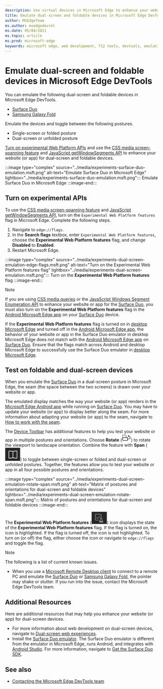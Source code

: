 ```yaml
---
description: Use virtual devices in Microsoft Edge to enhance your website for dual-screen and foldable devices.
title: Emulate dual-screen and foldable devices in Microsoft Edge DevTools
author: MSEdgeTeam
ms.author: msedgedevrel
ms.date: 05/04/2021
ms.topic: article
ms.prod: microsoft-edge
keywords: microsoft edge, web development, f12 tools, devtools, emulation, device, simulation, mobile, dual-screen, foldable, Surface Duo, Samsung Galaxy Fold
---
```

# Emulate dual-screen and foldable devices in Microsoft Edge DevTools

You can emulate the following dual-screen and foldable devices in Microsoft Edge DevTools.

*   [Surface Duo][SurfaceDevicesDuo]
*   [Samsung Galaxy Fold][SamsungMobileGalaxyFold]

Emulate the devices and toggle between the following postures.

*   Single-screen or folded posture
*   Dual-screen or unfolded posture

[Turn on experimental Web Platform APIs](#turn-on-experimental-apis) and use the [CSS media screen-spanning feature][DualScreenDocsCssMedia] and [JavaScript getWindowSegments API][DualScreenDocsJSAPI] to enhance your website \(or app\) for dual-screen and foldable devices.

:::image type="complex" source="../media/experiments-surface-duo-emulation.msft.png" alt-text="Emulate Surface Duo in Microsoft Edge" lightbox="../media/experiments-surface-duo-emulation.msft.png":::
   Emulate Surface Duo in Microsoft Edge
:::image-end:::

## Turn on experimental APIs

To use the [CSS media screen-spanning feature][DualScreenDocsCssMedia] and [JavaScript getWindowSegments API][DualScreenDocsJSAPI], turn on the `Experimental Web Platform features` flag in Microsoft Edge.  Complete the following steps.

1.  Navigate to `edge://flags`.
1.  In the **Search flags** textbox, enter `Experimental Web Platform features`, choose the **Experimental Web Platform features** flag, and change **Disabled** to **Enabled**.
1.  Restart Microsoft Edge.

:::image type="complex" source="../media/experiments-dual-screen-emulation-edge-flags.msft.png" alt-text="Turn on the Experimental Web Platform features flag" lightbox="../media/experiments-dual-screen-emulation.msft.png":::
   Turn on the **Experimental Web Platform features** flag
:::image-end:::

> [!NOTE]
> If you are using [CSS media queries][DualScreenDocsCssMedia] or the [JavaScript Windows Segment Enumeration API][DualScreenDocsJSAPI] to enhance your website or app for the [Surface Duo][SurfaceDevicesDuo], you must also turn on the **Experimental Web Platform features** flag in the [Android Microsoft Edge app][GooglePlayMicrosoftEdge] on your [Surface Duo][SurfaceDevicesDuo] device.
>
> If the **Experimental Web Platform features** flag is turned on in [desktop Microsoft Edge][MicrosoftEdge] and turned off in the [Android Microsoft Edge app][GooglePlayMicrosoftEdge], the behavior of your website or app in the Surface Duo emulator in desktop Microsoft Edge does not match with the [Android Microsoft Edge app][GooglePlayMicrosoftEdge] on [Surface Duo][SurfaceDevicesDuo].  Ensure that the flags match across Android and desktop Microsoft Edge to successfully use the Surface Duo emulator in [desktop Microsoft Edge][MicrosoftEdge].

## Test on foldable and dual-screen devices

When you emulate the [Surface Duo][SurfaceDevicesDuo] in a dual-screen posture in Microsoft Edge, the seam \(the space between the two screens\) is drawn over your website or app.

The emulated display matches the way your website \(or app\) renders in the [Microsoft Edge Android app][GooglePlayMicrosoftEdge] while running on [Surface Duo][SurfaceDevicesDuo].  You may have to update your website \(or app\) to display better along the seam.  For more information about adapting your website \(or app\) to the seam, navigate to [How to work with the seam][DualScreenIntroductionHowWorkSeam].

The [Device Toolbar][DevtoolsDeviceModeIndexSimulateMobileViewport] has additional features to help you test your website or app in multiple postures and orientations.  Choose **Rotate** \(![Rotate](../media/rotate-dark-icon.msft.png)\) to rotate the viewport to landscape orientation. Combine the feature with **Span** \(![Span](../media/span-dark-icon.msft.png)\) to toggle between single-screen or folded and dual-screen or unfolded postures.  Together, the features allow you to test your website or app in all four possible postures and orientations.

:::image type="complex" source="../media/experiments-dual-screen-emulation-rotate-span.msft.png" alt-text="Matrix of postures and orientations for dual-screen and foldable devices" lightbox="../media/experiments-dual-screen-emulation-rotate-span.msft.png":::
   Matrix of postures and orientations for dual-screen and foldable devices
:::image-end:::

The **Experimental Web Platform features** \(![ExperimentalApis](../media/experimental-apis-dark-icon.msft.png)\) icon displays the state of the **Experimental Web Platform features** flag.  If the flag is turned on, the icon is highlighted.  If the flag is turned off, the icon is not highlighted.  To turn on \(or off\) the flag, either choose the icon or navigate to `edge://flags` and toggle the flag.

> [!NOTE]
> The following is a list of current known issues.
>
> *   When you use a [Microsoft Remote Desktop client][RemoteDesktopClientDocs] to connect to a remote PC and emulate the [Surface Duo][SurfaceDevicesDuo] or [Samsung Galaxy Fold][SamsungMobileGalaxyFold], the pointer may shake or stutter.  If you run into the issue, contact the Microsoft Edge DevTools team.


## Additional Resources

Here are additional resources that may help you enhance your website \(or app\) for dual-screen devices.

*   For more information about web development on dual-screen devices, navigate to [Dual-screen web experiences][DualScreenWebIndex].
*   Install the [Surface Duo emulator][DualScreenAndroidUseEmulator].  The Surface Duo emulator is different from the emulator in Microsoft Edge, runs Android, and integrates with [Android Studio][AndroidDeveloperStudio].  For more information, navigate to [Get the Surface Duo SDK][DualScreenAndroidGetDuoSdk].


<!-- ====================================================================== -->
## See also

*  [Contacting the Microsoft Edge DevTools team][Contact]


<!-- ====================================================================== -->
<!-- links -->
[Contact]: ../contact.md "Contacting the Microsoft Edge DevTools team | Microsoft Edge Developer documentation"
[DevtoolsDeviceModeIndexSimulateMobileViewport]: ../device-mode/index.md#simulate-a-mobile-viewport "Simulate Mobile Devices with Device Mode in Microsoft Edge DevTools | Microsoft Edge"

[DualScreenWebIndex]: /dual-screen/web/index "Dual-screen web experiences | Microsoft Docs"
[DualScreenAndroidGetDuoSdk]: /dual-screen/android/get-duo-sdk "Get the Surface Duo emulator | Microsoft Docs"
[DualScreenIntroductionHowWorkSeam]: /dual-screen/introduction#how-to-work-with-the-seam "How to work with the seam - Introduction to dual-screen devices | Microsoft Docs"
[DualScreenAndroidUseEmulator]: /dual-screen/android/use-emulator "Use the Surface Duo emulator | Microsoft Docs"
[DualScreenDocsCssMedia]: /dual-screen/web/css-media-spanning "CSS media screen-spanning feature for dual-screen detection | Microsoft Docs"
[DualScreenDocsJSAPI]: /dual-screen/web/javascript-getwindowsegments "The getWindowSegments JavaScript API for dual-screen devices | Microsoft Docs"

[RemoteDesktopClientDocs]: /windows-server/remote/remote-desktop-services/clients/remote-desktop-clients "Remote Desktop clients | Microsoft Docs"

[MicrosoftEdge]: https://www.microsoft.com/edge "Microsoft Edge"

[SurfaceDevicesDuo]: https://www.microsoft.com/surface/devices/surface-duo "Surface Duo | Microsoft Surface"

[AndroidDeveloperStudio]: https://developer.android.com/studio/ "Android Studio"

[GooglePlayMicrosoftEdge]: https://play.google.com/store/apps/details?id=com.microsoft.emmx "Microsoft Edge | Google Play"

[SamsungMobileGalaxyFold]: https://www.samsung.com/global/galaxy/galaxy-fold "Galaxy Fold | Samsung"
